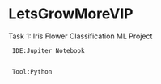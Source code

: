 # LetsGrowMoreVIP



Task 1: Iris Flower Classification ML Project
     
     
     IDE:Jupiter Notebook
     
     
     Tool:Python
